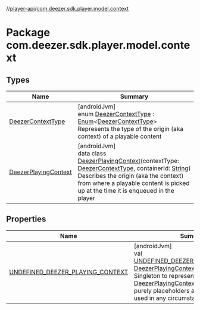 //[player-api](../../index.md)/[com.deezer.sdk.player.model.context](index.md)

# Package com.deezer.sdk.player.model.context

## Types

| Name                                                     | Summary                                                                                                                                                                                                                                                                                                                                                                             |
| -------------------------------------------------------- | ----------------------------------------------------------------------------------------------------------------------------------------------------------------------------------------------------------------------------------------------------------------------------------------------------------------------------------------------------------------------------------- |
| [DeezerContextType](-deezer-context-type/index.md)       | [androidJvm]<br/>enum [DeezerContextType](-deezer-context-type/index.md) : [Enum](https://kotlinlang.org/api/latest/jvm/stdlib/kotlin/-enum/index.html)&lt;[DeezerContextType](-deezer-context-type/index.md)&gt; <br/>Represents the type of the origin (aka context) of a playable content                                                                                        |
| [DeezerPlayingContext](-deezer-playing-context/index.md) | [androidJvm]<br/>data class [DeezerPlayingContext](-deezer-playing-context/index.md)(contextType: [DeezerContextType](-deezer-context-type/index.md), containerId: [String](https://kotlinlang.org/api/latest/jvm/stdlib/kotlin/-string/index.html))<br/>Describes the origin (aka the context) from where a playable content is picked up at the time it is enqueued in the player |

## Properties

| Name                                                                                                 | Summary                                                                                                                                                                                                                                                                                                                                                               |
| ---------------------------------------------------------------------------------------------------- | --------------------------------------------------------------------------------------------------------------------------------------------------------------------------------------------------------------------------------------------------------------------------------------------------------------------------------------------------------------------- |
| [UNDEFINED_DEEZER_PLAYING_CONTEXT](-u-n-d-e-f-i-n-e-d_-d-e-e-z-e-r_-p-l-a-y-i-n-g_-c-o-n-t-e-x-t.md) | [androidJvm]<br/>val [UNDEFINED_DEEZER_PLAYING_CONTEXT](-u-n-d-e-f-i-n-e-d_-d-e-e-z-e-r_-p-l-a-y-i-n-g_-c-o-n-t-e-x-t.md): [DeezerPlayingContext](-deezer-playing-context/index.md)<br/>Singleton to represent an undefined [DeezerPlayingContext](-deezer-playing-context/index.md). Its values are purely placeholders and should not be used in any circumstances. |
